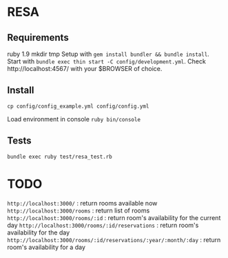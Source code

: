 RESA
====

Requirements
------------

ruby 1.9
mkdir tmp
Setup with `gem install bundler && bundle install`.
Start with `bundle exec thin start -C config/development.yml`.
Check http://localhost:4567/ with your $BROWSER of choice.


Install
-------

`cp config/config_example.yml config/config.yml`

Load environment in console
`ruby bin/console`

Tests
-----

`bundle exec ruby test/resa_test.rb`

TODO
====
`http://localhost:3000/` 																					: return rooms available now
`http://localhost:3000/rooms` 																		: return list of rooms
`http://localhost:3000/rooms/:id` 																: return room's availability for the current day
`http://localhost:3000/rooms/:id/reservations` 										: return room's availability for the day
`http://localhost:3000/rooms/:id/reservations/:year/:month/:day`	: return room's availability for a day

